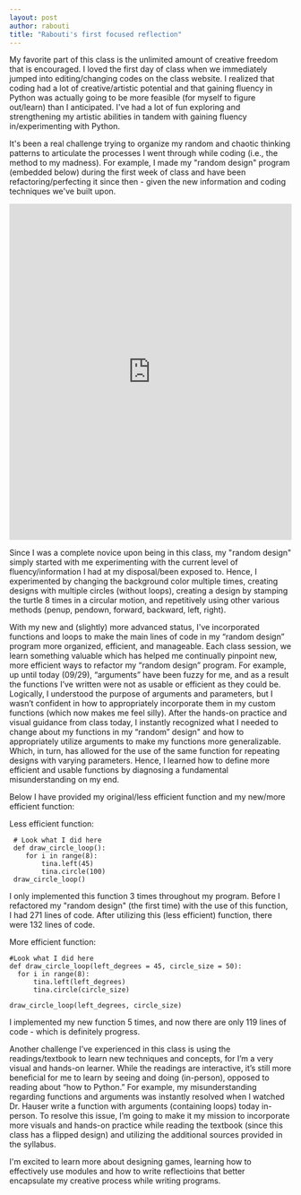 ```yaml
---
layout: post
author: rabouti
title: "Rabouti's first focused reflection"
---
```



My favorite part of this class is the unlimited amount of creative freedom that is encouraged. I loved the first day of class when we immediately jumped into editing/changing codes on the class website. I realized that coding had a lot of creative/artistic potential and that gaining fluency in Python was actually going to be more feasible (for myself to figure out/learn) than I anticipated. I've had a lot of fun exploring and strengthening my artistic abilities in tandem with gaining fluency in/experimenting with Python. 

It's been a real challenge trying to organize my random and chaotic thinking patterns to articulate the processes I went through while coding (i.e., the method to my madness). For example, I made my "random design" program (embedded below) during the first week of class and have been refactoring/perfecting it since then - given the new information and coding techniques we've built upon. 


 <iframe src="https://trinket.io/embed/python/ac50ff4b89?outputOnly=true&runOption=run" width="100%" height="600" frameborder="0" marginwidth="0" marginheight="0" allowfullscreen></iframe>
 
 



Since I was a complete novice upon being in this class, my "random design" simply started with me experimenting with the current level of fluency/information I had at my disposal/been exposed to. Hence, I experimented by changing the background color multiple times, creating designs with multiple circles (without loops), creating a design by stamping the turtle 8 times in a circular motion, and repetitively using other various methods (penup, pendown, forward, backward, left, right).  

With my new and (slightly) more advanced status, I've incorporated functions and loops to make the main lines of code in my “random design” program more organized, efficient, and manageable. Each class session, we learn something valuable which has helped me continually pinpoint new, more efficient ways to refactor my “random design” program. For example, up until today (09/29), “arguments” have been fuzzy for me, and as a result the functions I’ve written were not as usable or efficient as they could be. Logically, I understood the purpose of arguments and parameters, but I wasn’t confident in how to appropriately incorporate them in my custom functions (which now makes me feel silly).  After the hands-on practice and visual guidance from class today, I instantly recognized what I needed to change about my functions in my “random” design" and how to appropriately utilize arguments to make my functions more generalizable. Which, in turn, has allowed for the use of the same function for repeating designs with varying parameters. Hence, I learned how to define more efficient and usable functions by diagnosing a fundamental misunderstanding on my end.  

Below I have provided my original/less efficient function and my new/more efficient function: 

 

Less efficient function: 

```
 # Look what I did here
 def draw_circle_loop():
    for i in range(8):
        tina.left(45)
        tina.circle(100)
 draw_circle_loop()
 ```
 
I only implemented this function 3 times throughout my program. Before I refactored my "random design" (the first time) with the use of this function, I had 271 lines of code. After utilizing this (less efficient) function, there were 132 lines of code.


More efficient function: 

```
#Look what I did here
def draw_circle_loop(left_degrees = 45, circle_size = 50):
  for i in range(8):
      tina.left(left_degrees)
      tina.circle(circle_size)
      
draw_circle_loop(left_degrees, circle_size)
```

I implemented my new function 5 times, and now there are only 119 lines of code - which is definitely progress. 


Another challenge I’ve experienced in this class is using the readings/textbook to learn new techniques and concepts, for I’m a very visual and hands-on learner. While the readings are interactive, it’s still more beneficial for me to learn by seeing and doing (in-person), opposed to reading about “how to Python.” For example, my misunderstanding regarding functions and arguments was instantly resolved when I watched Dr. Hauser write a function with arguments (containing loops) today in-person. To resolve this issue, I’m going to make it my mission to incorporate more visuals and hands-on practice while reading the textbook (since this class has a flipped design) and utilizing the additional sources provided in the syllabus.


I'm excited to learn more about designing games, learning how to effectively use modules and how to write reflectioins that better encapsulate my creative process while writing programs. 



